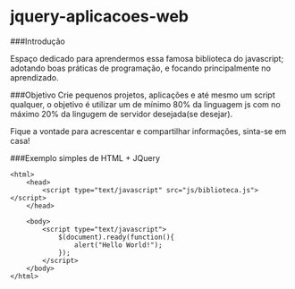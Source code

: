 jquery-aplicacoes-web
=====================

###Introdução

Espaço dedicado para aprendermos essa famosa biblioteca do javascript; adotando boas práticas de programação, e 
focando principalmente no aprendizado.


###Objetivo
Crie pequenos projetos, aplicações e até mesmo um script qualquer, o objetivo é utilizar um de mínimo 80% da linguagem js 
com no máximo 20% da lingugem de servidor desejada(se desejar).

Fique a vontade para acrescentar e compartilhar informações, sinta-se em casa!

###Exemplo simples de HTML + JQuery

    <html>
        <head>
            <script type="text/javascript" src="js/biblioteca.js"></script>
        </head>
        
        <body>
            <script type="text/javascript">
                $(document).ready(function(){
                    alert("Hello World!");    	
                });
            </script>
        </body>
    </html>
  
  
